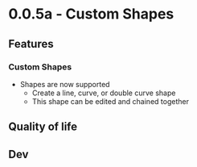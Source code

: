# 0.0.5a - Custom Shapes

## Features

### Custom Shapes

- Shapes are now supported
  - Create a line, curve, or double curve shape
  - This shape can be edited and chained together

## Quality of life

## Dev
